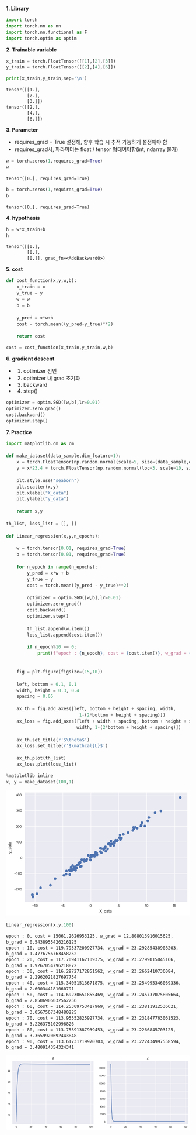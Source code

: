 **1. Library**


```python
import torch
import torch.nn as nn
import torch.nn.functional as F
import torch.optim as optim
```

**2. Trainable variable**


```python
x_train = torch.FloatTensor([[1],[2],[3]])
y_train = torch.FloatTensor([[2],[4],[6]])
```


```python
print(x_train,y_train,sep='\n')
```

    tensor([[1.],
            [2.],
            [3.]])
    tensor([[2.],
            [4.],
            [6.]])


**3. Parameter**

- requires_grad = True 설정해, 향후 학습 시 추적 가능하게 설정해야 함
- requires_grad시, 파라미터는 float / tensor 형태여야함(int, ndarray 불가)


```python
w = torch.zeros(1,requires_grad=True)
w
```




    tensor([0.], requires_grad=True)




```python
b = torch.zeros(1,requires_grad=True)
b
```




    tensor([0.], requires_grad=True)



**4. hypothesis**


```python
h = w*x_train+b
h
```




    tensor([[0.],
            [0.],
            [0.]], grad_fn=<AddBackward0>)



**5. cost**


```python
def cost_function(x,y,w,b):
    x_train = x
    y_true = y
    w = w
    b = b
    
    y_pred = x*w+b
    cost = torch.mean((y_pred-y_true)**2)
    
    return cost
```


```python
cost = cost_function(x_train,y_train,w,b)
```

**6. gradient descent**

- 1) optimizer 선언
- 2) optimizer 내 grad 초기화
- 3) backward
- 4) step()


```python
optimizer = optim.SGD([w,b],lr=0.01)
optimizer.zero_grad()
cost.backward()
optimizer.step()
```

**7. Practice**


```python
import matplotlib.cm as cm

def make_dataset(data_sample,dim_feature=1):
    x = torch.FloatTensor(np.random.normal(scale=5, size=(data_sample,dim_feature)))
    y = x*23.4 + torch.FloatTensor(np.random.normal(loc=3, scale=10, size=(data_sample,1)))
    
    plt.style.use("seaborn")
    plt.scatter(x,y)
    plt.xlabel("X_data")
    plt.ylabel("y_data")
    
    return x,y

th_list, loss_list = [], []
    
def Linear_regression(x,y,n_epochs):
    
    w = torch.tensor(0.01, requires_grad=True)
    b = torch.tensor(0.01, requires_grad=True)
    
    for n_epoch in range(n_epochs):
        y_pred = x*w + b
        y_true = y
        cost = torch.mean((y_pred - y_true)**2)

        optimizer = optim.SGD([w,b],lr=0.01)
        optimizer.zero_grad()
        cost.backward()
        optimizer.step()
        
        th_list.append(w.item())
        loss_list.append(cost.item())

        if n_epoch%10 == 0:
            print(f"epoch : {n_epoch}, cost = {cost.item()}, w_grad = {w.item()}, b_grad = {b.item()}")

            
    fig = plt.figure(figsize=(15,10))

    left, bottom = 0.1, 0.1
    width, height = 0.3, 0.4
    spacing = 0.05
    
    ax_th = fig.add_axes([left, bottom + height + spacing, width,
                            1-(2*bottom + height + spacing)])
    ax_loss = fig.add_axes([left + width + spacing, bottom + height + spacing,
                           width, 1-(2*bottom + height + spacing)])
    
    ax_th.set_title(r'$\theta$')
    ax_loss.set_title(r'$\mathcal{L}$')
    
    ax_th.plot(th_list)
    ax_loss.plot(loss_list)
```


```python
%matplotlib inline
x, y = make_dataset(100,1)
```


![png](output_17_0.png)



```python
Linear_regression(x,y,100)
```

    epoch : 0, cost = 15061.2626953125, w_grad = 12.808013916015625, b_grad = 0.5438955426216125
    epoch : 10, cost = 119.79537200927734, w_grad = 23.29285430908203, b_grad = 1.4776756763458252
    epoch : 20, cost = 117.70941162109375, w_grad = 23.2799015045166, b_grad = 1.9267054796218872
    epoch : 30, cost = 116.29727172851562, w_grad = 23.2662410736084, b_grad = 2.2962021827697754
    epoch : 40, cost = 115.34051513671875, w_grad = 23.254995346069336, b_grad = 2.600344181060791
    epoch : 50, cost = 114.69230651855469, w_grad = 23.245737075805664, b_grad = 2.8506906032562256
    epoch : 60, cost = 114.25309753417969, w_grad = 23.23811912536621, b_grad = 3.0567567348480225
    epoch : 70, cost = 113.95552825927734, w_grad = 23.231847763061523, b_grad = 3.226375102996826
    epoch : 80, cost = 113.75391387939453, w_grad = 23.2266845703125, b_grad = 3.3659920692443848
    epoch : 90, cost = 113.61731719970703, w_grad = 23.222434997558594, b_grad = 3.480914354324341



![png](output_18_1.png)

